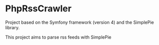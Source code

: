 # PhpRssCrawler
Project based on the Symfony framework (version 4) and the SimplePie library.

This project aims to parse rss feeds with SimplePie

